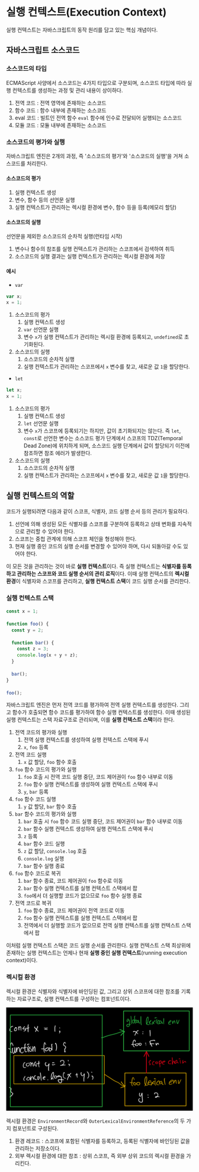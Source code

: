 # 실행 컨텍스트(Execution Context)

실행 컨텍스트는 자바스크립트의 동작 원리를 담고 있는 핵심 개념이다.

## 자바스크립트 소스코드

### 소스코드의 타입

ECMAScript 사양에서 소스코드는 4가지 타입으로 구분되며, 소스코드 타입에 따라 실행 컨텍스트를 생성하는 과정 및 관리 내용이 상이하다.

1. 전역 코드 : 전역 영역에 존재하는 소스코드
2. 함수 코드 : 함수 내부에 존재하는 소스코드
3. eval 코드 : 빌트인 전역 함수 `eval` 함수에 인수로 전달되어 실행되는 소스코드
4. 모듈 코드 : 모듈 내부에 존재하는 소스코드

### 소스코드의 평가와 실행

자바스크립트 엔진은 2개의 과정, 즉 '소스코드의 평가'와 '소스코드의 실행'을 거쳐 소스코드를 처리한다.

#### 소스코드의 평가

1. 실행 컨텍스트 생성
2. 변수, 함수 등의 선언문 실행
3. 실행 컨텍스트가 관리하는 렉시컬 환경에 변수, 함수 등을 등록(메모리 할당)

#### 소스코드의 실행

선언문을 제외한 소스코드의 순차적 실행(런타임 시작)

1. 변수나 함수의 참조를 실행 컨텍스트가 관리하는 스코프에서 검색하여 취득
2. 소스코드의 실행 결과는 실행 컨텍스트가 관리하는 렉시컬 환경에 저장

#### 예시

- `var`

```javascript
var x;
x = 1;
```

1. 소스코드의 평가
   1. 실행 컨텍스트 생성
   2. `var` 선언문 실행
   3. 변수 `x`가 실행 컨텍스트가 관리하는 렉시컬 환경에 등록되고, `undefined`로 초기화된다.
2. 소스코드의 실행
   1. 소스코드의 순차적 실행
   2. 실행 컨텍스트가 관리하는 스코프에서 `x` 변수를 찾고, 새로운 값 `1`을 할당한다.

- `let`

```javascript
let x;
x = 1;
```

1. 소스코드의 평가
   1. 실행 컨텍스트 생성
   2. `let` 선언문 실행
   3. 변수 `x`가 스코프에 등록되기는 하지만, 값이 초기화되지는 않는다. 즉 `let`, `const`로 선언한 변수는 소스코드 평가 단계에서 스코프의 TDZ(Temporal Dead Zone)에 위치하게 되며, 소스코드 실행 단계에서 값이 할당되기 이전에 참조하면 참조 에러가 발생한다.
2. 소스코드의 실행
   1. 소스코드의 순차적 실행
   2. 실행 컨텍스트가 관리하는 스코프에서 `x` 변수를 찾고, 새로운 값 `1`을 할당한다.

## 실행 컨텍스트의 역할

코드가 실행되려면 다음과 같이 스코프, 식별자, 코드 실행 순서 등의 관리가 필요하다.

1. 선언에 의해 생성된 모든 식별자를 스코프를 구분하여 등록하고 상태 변화를 지속적으로 관리할 수 있어야 한다.
2. 스코프는 중첩 관계에 의해 스코프 체인을 형성해야 한다.
3. 현재 실행 중인 코드의 실행 순서를 변경할 수 있어야 하며, 다시 되돌아갈 수도 있어야 한다.

이 모든 것을 관리하는 것이 바로 **실행 컨텍스트**이다. 즉 실행 컨텍스트는 **식별자를 등록하고 관리하는 스코프와 코드 실행 순서의 관리 로직**이다. 이때 실행 컨텍스트의 **렉시컬 환경**이 식별자와 스코프를 관리하고, **실행 컨텍스트 스택**이 코드 실행 순서를 관리한다.

### 실행 컨텍스트 스택

```javascript
const x = 1;

function foo() {
  const y = 2;

  function bar() {
    const z = 3;
    console.log(x + y + z);
  }

  bar();
}

foo();
```

자바스크립트 엔진은 먼저 전역 코드를 평가하여 전역 실행 컨텍스트를 생성한다. 그리고 함수가 호출되면 함수 코드를 평가하여 함수 실행 컨텍스트를 생성한다. 이때 생성된 실행 컨텍스트는 스택 자료구조로 관리되며, 이를 **실행 컨텍스트 스택**이라 한다.

1. 전역 코드의 평가와 실행
   1. 전역 실행 컨텍스트를 생성하여 실행 컨텍스트 스택에 푸시
   2. `x`, `foo` 등록
2. 전역 코드 실행
   1. `x` 값 할당, `foo` 함수 호출
3. `foo` 함수 코드의 평가와 실행
   1. `foo` 호출 시 전역 코드 실행 중단, 코드 제어권이 `foo` 함수 내부로 이동
   2. `foo` 함수 실행 컨텍스트를 생성하여 실행 컨텍스트 스택에 푸시
   3. `y`, `bar` 등록
4. `foo` 함수 코드 실행
   1. `y` 값 할당, `bar` 함수 호출
5. `bar` 함수 코드의 평가와 실행
   1. `bar` 호출 시 `foo` 함수 코드 실행 중단, 코드 제어권이 `bar` 함수 내부로 이동
   2. `bar` 함수 실행 컨텍스트 생성하여 실행 컨텍스트 스택에 푸시
   3. `z` 등록
   4. `bar` 함수 코드 실행
   5. `z` 값 할당, `console.log` 호출
   6. `console.log` 실행
   7. `bar` 함수 실행 종료
6. `foo` 함수 코드로 복귀
   1. `bar` 함수 종료, 코드 제어권이 `foo` 함수로 이동
   2. `bar` 함수 실행 컨텍스트를 실행 컨텍스트 스택에서 팝
   3. `foo`에서 더 실행할 코드가 없으므로 `foo` 함수 실행 종료
7. 전역 코드로 복귀
   1. `foo` 함수 종료, 코드 제어권이 전역 코드로 이동
   2. `foo` 함수 실행 컨텍스트를 실행 컨텍스트 스택에서 팝
   3. 전역에서 더 실행할 코드가 없으므로 전역 실행 컨텍스트를 실행 컨텍스트 스택에서 팝

이처럼 실행 컨텍스트 스택은 코드 실행 순서를 관리한다. 실행 컨텍스트 스택 최상위에 존재하는 실행 컨텍스트는 언제나 현재 **실행 중인 실행 컨텍스트**(running execution context)이다.

### 렉시컬 환경

렉시컬 환경은 식별자와 식별자에 바인딩된 값, 그리고 상위 스코프에 대한 참조를 기록하는 자료구조로, 실행 컨텍스트를 구성하는 컴포넌트이다.

![lexical environment example](https://github.com/WilleLee/docs/blob/main/assets/lexical_environmen_ex_image.jpeg?raw=true)

렉시컬 환경은 `EnvironmentRecord`와 `OuterLexicalEnvironmentReference`의 두 가지 컴포넌트로 구성된다.

1. 환경 레코드 : 스코프에 포함된 식별자를 등록하고, 등록된 식별자에 바인딩된 값을 관리하는 저장소이다.
2. 외부 렉시컬 환경에 대한 참조 : 상위 스코프, 즉 외부 상위 코드의 렉시컬 환경을 가리킨다.
